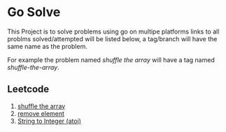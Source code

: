 # Go Solve

This Project is to solve problems using go on multipe platforms links to all problms solved/attempted will be listed below, a tag/branch will have the same name as the problem.

For example the problem named *shuffle the array* will have a tag named *shuffle-the-array*. 


## Leetcode
1. [shuffle the array](https://leetcode.com/problems/shuffle-the-array)
2. [remove element](https://leetcode.com/problems/remove-element/description)
3. [String to Integer (atoi)](https://leetcode.com/problems/string-to-integer-atoi/description/)
